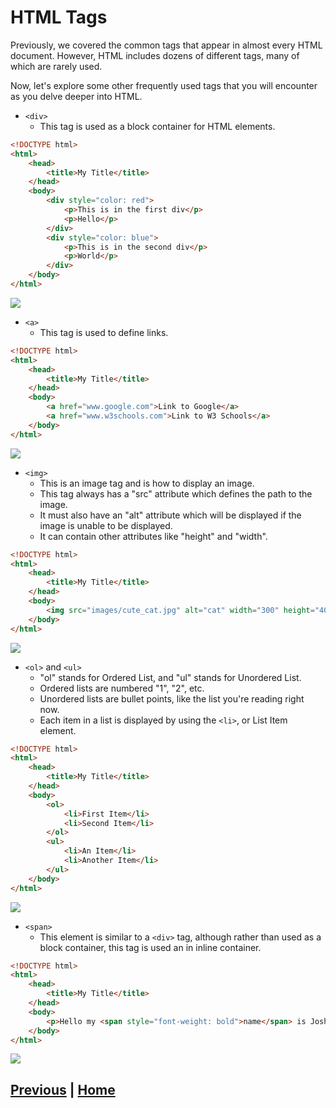 # HTML Tags

Previously, we covered the common tags that appear in almost every HTML document. However, HTML includes dozens of different tags, many of which are rarely used.

Now, let's explore some other frequently used tags that you will encounter as you delve deeper into HTML.

- `<div>`
  - This tag is used as a block container for HTML elements.
```html
<!DOCTYPE html>
<html>
    <head>
        <title>My Title</title>
    </head>
    <body>
        <div style="color: red">
            <p>This is in the first div</p>
            <p>Hello</p>
        </div>
        <div style="color: blue">
            <p>This is in the second div</p>
            <p>World</p>
        </div>
    </body>
</html>

```
![](images/div.png)
- `<a>`
  - This tag is used to define links.
```html
<!DOCTYPE html>
<html>
    <head>
        <title>My Title</title>
    </head>
    <body>
        <a href="www.google.com">Link to Google</a>
        <a href="www.w3schools.com">Link to W3 Schools</a>
    </body>
</html>
```
![](images/a.png)
- `<img>`
  - This is an image tag and is how to display an image.
  - This tag always has a "src" attribute which defines the path to the image.
  - It must also have an "alt" attribute which will be displayed if the image is unable to be displayed.
  - It can contain other attributes like "height" and "width".
```html
<!DOCTYPE html>
<html>
    <head>
        <title>My Title</title>
    </head>
    <body>
        <img src="images/cute_cat.jpg" alt="cat" width="300" height="400">
    </body>
</html>
```
![](images/img.png)
- `<ol>` and `<ul>`
  - "ol" stands for Ordered List, and "ul" stands for Unordered List.
  - Ordered lists are numbered "1", "2", etc.
  - Unordered lists are bullet points, like the list you're reading right now.
  - Each item in a list is displayed by using the `<li>`, or List Item element.
```html
<!DOCTYPE html>
<html>
    <head>
        <title>My Title</title>
    </head>
    <body>
        <ol>
            <li>First Item</li>
            <li>Second Item</li>
        </ol>
        <ul>
            <li>An Item</li>
            <li>Another Item</li>
        </ul>
    </body>
</html>
```
![](images/list.png)
- `<span>`
  - This element is similar to a `<div>` tag, although rather than used as a block container, this tag is used an in inline container.

```html
<!DOCTYPE html>
<html>
    <head>
        <title>My Title</title>
    </head>
    <body>
        <p>Hello my <span style="font-weight: bold">name</span> is Josh</p>
    </body>
</html>
```
![](images/span.png)

## [Previous](html_attributes.md) | [Home](README.md)
